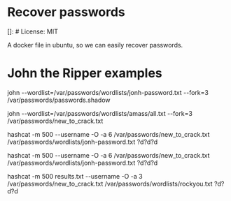 # Recover passwords
[]: # License: MIT

A docker file in ubuntu, so we can easily recover passwords.

# John the Ripper examples
john --wordlist=/var/passwords/wordlists/jonh-password.txt --fork=3 /var/passwords/passwords.shadow

john --wordlist=/var/passwords/wordlists/amass/all.txt --fork=3 /var/passwords/new_to_crack.txt

hashcat -m 500 --username -O -a 6 /var/passwords/new_to_crack.txt /var/passwords/wordlists/jonh-password.txt ?d?d?d

hashcat -m 500 --username -O -a 6 /var/passwords/new_to_crack.txt /var/passwords/wordlists/jonh-password.txt ?d?d?d

hashcat -m 500 results.txt --username -O -a 3 /var/passwords/new_to_crack.txt /var/passwords/wordlists/rockyou.txt ?d?d?d